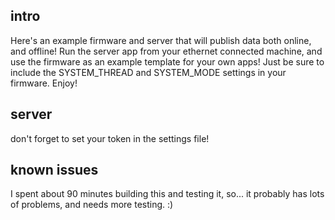 intro
---

Here's an example firmware and server that will publish data both online, and offline!  Run the server app from your 
ethernet connected machine, and use the firmware as an example template for your own apps!  Just be sure to include 
the SYSTEM_THREAD and SYSTEM_MODE settings in your firmware.  Enjoy!
 
server
---

don't forget to set your token in the settings file!


known issues
---

I spent about 90 minutes building this and testing it, so... it probably has lots of problems, 
and needs more testing.  :) 